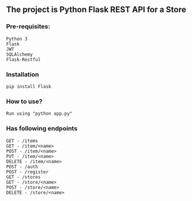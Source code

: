 ## The project is Python Flask REST API for a Store

### Pre-requisites:
	Python 3
	Flask
	JWT
	SQLAlchemy
	Flask-Restful

### Installation
	pip install Flask

### How to use?
	Run using "python app.py"

### Has following endpoints

	GET - /items
	GET - /item/<name>
	POST - /item/<name>
	PUT - /item/<name>
	DELETE - /item/<name>
	POST - /auth
	POST - /register
	GET - /stores
	GET - /store/<name>
	POST - /store/<name>
	DELETE - /store/<name>
